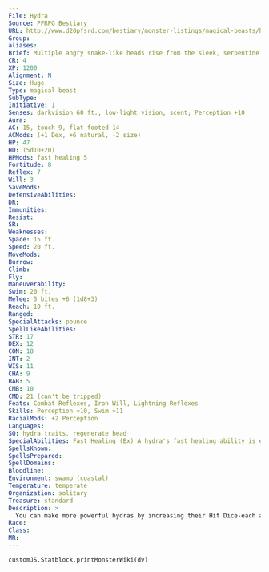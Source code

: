 ```yaml
---
File: Hydra
Source: PFRPG Bestiary
URL: http://www.d20pfsrd.com/bestiary/monster-listings/magical-beasts/hydra
Group: 
aliases: 
Brief: Multiple angry snake-like heads rise from the sleek, serpentine body of this terrifying monster.
CR: 4
XP: 1200
Alignment: N
Size: Huge
Type: magical beast
SubType: 
Initiative: 1
Senses: darkvision 60 ft., low-light vision, scent; Perception +10
Aura: 
AC: 15, touch 9, flat-footed 14
ACMods: (+1 Dex, +6 natural, -2 size)
HP: 47
HD: (5d10+20)
HPMods: fast healing 5
Fortitude: 8
Reflex: 7
Will: 3
SaveMods: 
DefensiveAbilities: 
DR: 
Immunities: 
Resist: 
SR: 
Weaknesses: 
Space: 15 ft.
Speed: 20 ft.
MoveMods: 
Burrow: 
Climb: 
Fly: 
Maneuverability: 
Swim: 20 ft.
Melee: 5 bites +6 (1d8+3)
Reach: 10 ft.
Ranged: 
SpecialAttacks: pounce
SpellLikeAbilities: 
STR: 17
DEX: 12
CON: 18
INT: 2
WIS: 11
CHA: 9
BAB: 5
CMB: 10
CMD: 21 (can't be tripped)
Feats: Combat Reflexes, Iron Will, Lightning Reflexes
Skills: Perception +10, Swim +11
RacialMods: +2 Perception
Languages: 
SQ: hydra traits, regenerate head
SpecialAbilities: Fast Healing (Ex) A hydra's fast healing ability is equal to its current number of heads (minimum fast healing 5). This fast healing applies only to damage inflicted on the hydra's body. Hydra Traits (Ex) A hydra can be killed by severing all of its heads or slaying its body. Any attack that is not an attempt to sever a head affects the body, including area attacks or attacks that cause piercing or bludgeoning damage. To sever a head, an opponent must make a sunder attempt with a slashing weapon targeting a head. A head is considered a separate weapon with hardness 0 and hit points equal to the hydra's HD. To sever a head, an opponent must inflict enough damage to reduce the head's hit points to 0 or less. Severing a head deals damage to the hydra's body equal to the hydra's current HD. A hydra can't attack with a severed head, but takes no other penalties. Regenerate Head (Ex) When a hydra's head is destroyed, two heads regrow in 1d4 rounds. A hydra cannot have more than twice its original number of heads at any one time. To prevent new heads from growing, at least 5 points of acid or fire damage must be dealt to the stump (a touch attack to hit) before they appear. Acid or fire damage from area attacks can affect stumps and the body simultaneously. A hydra doesn't die from losing its heads until all are cut off and the stumps seared by acid or fire.
SpellsKnown: 
SpellsPrepared: 
SpellDomains: 
Bloodline: 
Environment: swamp (coastal)
Temperature: temperate
Organization: solitary
Treasure: standard
Description: >
  You can make more powerful hydras by increasing their Hit Dice-each added HD increases the hydra's statistics as appropriate, but also gives it one additional head and a +1 increase to its natural armor. A hydra's CR increases by +1 for each Hit Die it gains. Cryohydra/Pyrohydra (+2 CR): Variants of the standard hydra, the cryohydra lives in cold marshes or on glaciers, while the pyrohydra prefers deserts or volcanic mountains. A cryohydra gains the Cold subtype, while a pyrohydra gains the Fire subtype. Each of its heads has a breath weapon (15- ft. cone, 3d6 cold damage [cryohydra] or 3d6 fire damage [pyrohydra], Ref lex half ) useable every 1d4 rounds. The save DC is 10 + 1/2 the hydra's HD + the hydra's Con modifier. Although fire attacks cannot prevent a pyrohydra's neck stump from growing new heads (since it is immune to fire), 5 points of cold damage does. Acid works normally on both hydra variants.
Race: 
Class: 
MR: 
---
```

```dataviewjs
customJS.Statblock.printMonsterWiki(dv)
```
